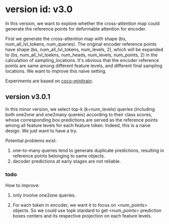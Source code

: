 # version id: v3.0
In this version, we want to explore whether the cross-attention map could generate the reference points for deformable attention for encoder.

First we generate the cross-attention map with shape (bs, num_all_lvl_tokens, num_queries). The original encoder reference points have shape (bs, num_all_lvl_tokens, num_levels, 2), which will be expanded to (bs, num_all_lvl_toekns, num_heads, num_levels, num_points, 2) in the calculation of sampling_locations. It's obvious that the encoder reference points are same among different feature levels, and different final sampling locations. We want to improve this naive setting.

Experiments are based on [coco-minitrain](https://github.com/giddyyupp/coco-minitrain).


## version v3.0.1
In this minor version, we select top-k (k=num_levels) queries (including both one2one and one2many quereis) according to their class scores, whose corresponding box predictions are served as the reference points among all feature levels for each feature token. Indeed, this is a naive design. We just want to have a try.

Potential problems exist:
1. one-to-many queries tend to generate duplicate predictions, resulting in reference points belonging to same objects.
2. decoder predictions at early stages are not reliable.

### todo
How to improve:
1. only involve one2one queries.

2. For each token in encoder, we want it to focus on <num_points> objects. So we could use topk stardard to get <num_points> prediction boxes centers and its respective projection on each feature levels.
